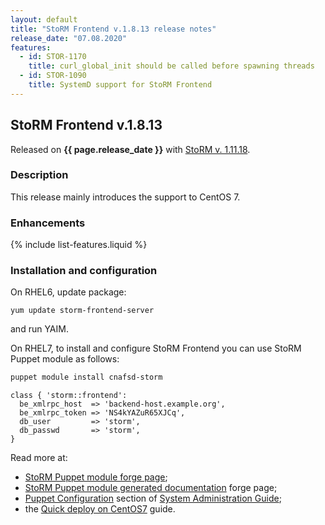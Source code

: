 ```yaml
---
layout: default
title: "StoRM Frontend v.1.8.13 release notes"
release_date: "07.08.2020"
features:
  - id: STOR-1170
    title: curl_global_init should be called before spawning threads
  - id: STOR-1090
    title: SystemD support for StoRM Frontend
---
```


## StoRM Frontend v.1.8.13

Released on **{{ page.release_date }}** with [StoRM v. 1.11.18][release-notes].

### Description

This release mainly introduces the support to CentOS 7.

### Enhancements

{% include list-features.liquid %}

### Installation and configuration


On RHEL6, update package:

```
yum update storm-frontend-server
```

and run YAIM.

On RHEL7, to install and configure StoRM Frontend you can use StoRM Puppet module as follows:

```bash
puppet module install cnafsd-storm
```

```puppet
class { 'storm::frontend':
  be_xmlrpc_host  => 'backend-host.example.org',
  be_xmlrpc_token => 'NS4kYAZuR65XJCq',
  db_user         => 'storm',
  db_passwd       => 'storm',
}
```

Read more at:
* [StoRM Puppet module forge page][stormpuppetmodule];
* [StoRM Puppet module generated documentation][stormpuppetmoduledoc] forge page;
* [Puppet Configuration][puppetconf] section of [System Administration Guide][storm-sysadmin-guide];
* the [Quick deploy on CentOS7][quickdeploy] guide.

[stormpuppetmodule]: https://forge.puppet.com/cnafsd/storm
[stormpuppetmoduledoc]: https://italiangrid.github.io/storm-puppet-module/
[puppetconf]: {{site.baseurl}}/documentation/sysadmin-guide/1.11.18#puppetconfiguration
[quickdeploy]: {{site.baseurl}}/documentation/how-to/basic-storm-standalone-configuration-centos7/1.11.18/


[release-notes]: {{site.baseurl}}/release-notes/StoRM-v1.11.18.html
[storm-sysadmin-guide]: {{site.baseurl}}/documentation/sysadmin-guide/1.11.18
